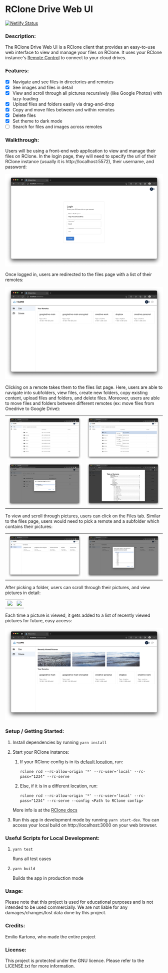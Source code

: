 # RClone Drive Web UI

[![Netlify Status](https://api.netlify.com/api/v1/badges/e431cc05-9841-4b26-9092-78783424de4b/deploy-status)](https://app.netlify.com/sites/silly-mirzakhani-2a7996/deploys)

### Description:

The RClone Drive Web UI is a RClone client that provides an easy-to-use web interface to view and manage your files on RClone. It uses your RClone instance's [Remote Control](https://rclone.org/rc/) to connect to your cloud drives.

### Features:

- [x] Navigate and see files in directories and remotes
- [x] See images and files in detail
- [x] View and scroll through all pictures recursively (like Google Photos) with lazy-loading
- [x] Upload files and folders easily via drag-and-drop
- [x] Copy and move files between and within remotes
- [x] Delete files
- [x] Set theme to dark mode
- [ ] Search for files and images across remotes

### Walkthrough:

Users will be using a front-end web application to view and manage their files on RClone. In the login page, they will need to specify the url of their RClone instance (usually it is http://localhost:5572), their username, and password:

<div width="100%">
   <p align="center">
      <img src="docs/screenshots/login-page.png" width="600px"/>
   </p>
</div>

Once logged in, users are redirected to the files page with a list of their remotes:

<div width="100%">
   <p align="center">
      <img src="docs/screenshots/files-page.png" width="600px"/>
   </p>
</div>

Clicking on a remote takes them to the files list page. Here, users are able to navigate into subfolders, view files, create new folders, copy existing content, upload files and folders, and delete files. Moreover, users are able to move files and folders between different remotes (ex: move files from Onedrive to Google Drive):

<table>
   <tr>
      <td>
         <img src="docs/screenshots/files-list-page.png" />
      </td>
      <td>
         <img src="docs/screenshots/files-list-page-options.png" />
      </td>
   </tr>
   <tr>
      <td>
         <img src="docs/screenshots/move-file-modal.png" />
      </td>
      <td>
         <img src="docs/screenshots/pdf-viewer.png" />
      </td>
   </tr>
</table>

To view and scroll through pictures, users can click on the Files tab. Similar to the files page, users would need to pick a remote and a subfolder which contains their pictures:

<table>
   <tr>
      <td>
         <img src="docs/screenshots/pictures-page.png" />
      </td>
      <td>
         <img src="docs/screenshots/pictures-page-folder-picker.png" />
      </td>
   </tr>
</table>

After picking a folder, users can scroll through their pictures, and view pictures in detail:

<table>
   <tr>
      <td>
         <img src="docs/screenshots/pictures-list-page.png" />
      </td>
      <td>
         <img src="docs/screenshots/pictures-list-page-viewer.png" />
      </td>
   </tr>
</table>

Each time a picture is viewed, it gets added to a list of recently viewed pictures for future, easy access:

<div width="100%">
   <p align="center">
      <img src="docs/screenshots/pictures-page-recent-list.png" width="600px"/>
   </p>
</div>

### Setup / Getting Started:

1. Install dependencies by running `yarn install`
2. Start your RClone instance:

   1. If your RClone config is in its [default location](https://rclone.org/docs/#:~:text=The%20exact%20default%20is%20a%20bit%20complex%20to%20describe%2C%20due%20to%20changes%20introduced%20through%20different%20versions%20of%20rclone%20while%20preserving%20backwards%20compatibility%2C%20but%20in%20most%20cases%20it%20is%20as%20simple%20as%3A), run:

      ```
      rclone rcd --rc-allow-origin '*' --rc-user='local' --rc-pass="1234" --rc-serve
      ```

   2. Else, if it is in a different location, run:

      ```
      rclone rcd --rc-allow-origin '*' --rc-user='local' --rc-pass="1234" --rc-serve --config <Path to RClone config>
      ```

   More info is at the [RClone docs](https://rclone.org/commands/rclone_rcd/)

3. Run this app in development mode by running `yarn start-dev`. You can access your local build on http://localhost:3000 on your web browser.

### Useful Scripts for Local Development:

1. `yarn test`

   Runs all test cases

2. `yarn build`

   Builds the app in production mode

### Usage:

Please note that this project is used for educational purposes and is not intended to be used commercially. We are not liable for any damages/changes/lost data done by this project.

### Credits:

Emilio Kartono, who made the entire project

### License:

This project is protected under the GNU licence. Please refer to the LICENSE.txt for more information.
